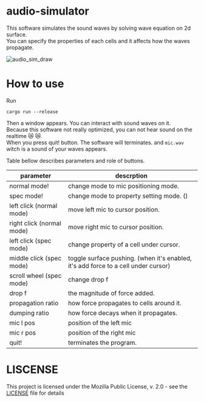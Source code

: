 # audio-simulator

This software simulates the sound waves by solving wave equation on 2d surface.  
You can specify the properties of each cells and it affects how the waves propagate.  

![audio_sim_draw](https://user-images.githubusercontent.com/29710855/104086939-55576280-529f-11eb-8def-b1c8e3e6c0ac.gif)

# How to use

Run

    cargo run --release

Then a window appears. You can interact with sound waves on it.  
Because this software not really optimized, you can not hear sound on the realtime :crying_cat_face: :crying_cat_face:.  
When you press quit! button. The software will terminates. and `mic.wav` witch is a sound of your waves appears.  

Table bellow describes parameters and role of buttons.

| parameter                 | descrption                                                                         |
| ------------------------- | ---------------------------------------------------------------------------------- |
| normal mode!              | change mode to mic positioning mode.                                               |
| spec mode!                | change mode to property setting mode. ()                                           |
| left click (normal mode)  | move left mic to cursor position.                                                  |
| right click (normal mode) | move right mic to cursor position.                                                 |
| left click (spec mode)    | change property of a cell under cursor.                                            |
| middle click (spec mode)  | toggle surface pushing. (when it's enabled, it's add force to a cell under cursor) |
| scroll wheel (spec mode)  | change drop f                                                                      |
| drop f                    | the magnitude of force added.                                                      |
| propagation ratio         | how force propagates to cells around it.                                           |
| dumping ratio             | how force decays when it propagates.                                               |
| mic l pos                 | position of the left mic                                                           |
| mic r pos                 | position of the right mic                                                          |
| quit!                     | terminates the program.                                                            |

# LISCENSE

This project is licensed under the Mozilla Public License, v. 2.0 - see the [LICENSE](LICENSE) file for details
